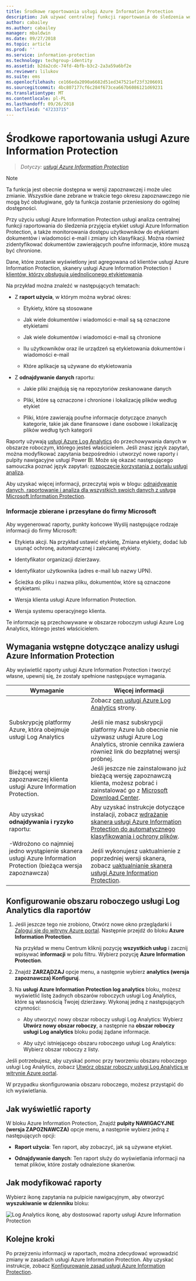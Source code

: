 ```yaml
---
title: Środkowe raportowania usługi Azure Information Protection
description: Jak używać centralnej funkcji raportowania do śledzenia wdrożenia etykiet usługi Azure Information Protection i identyfikowania plików, które zawierają poufne informacje
author: cabailey
ms.author: cabailey
manager: mbaldwin
ms.date: 09/27/2018
ms.topic: article
ms.prod: ''
ms.service: information-protection
ms.technology: techgroup-identity
ms.assetid: b2da2cdc-74fd-4bfb-b3c2-2a3a59a6bf2e
ms.reviewer: lilukov
ms.suite: ems
ms.openlocfilehash: ce166eda2090a6682d51ed347521ef23f3206691
ms.sourcegitcommit: 4bc807177cf6c284f673cea667b6086121d69231
ms.translationtype: MT
ms.contentlocale: pl-PL
ms.lasthandoff: 09/26/2018
ms.locfileid: "47233715"
---
```

# <a name="central-reporting-for-azure-information-protection"></a>Środkowe raportowania usługi Azure Information Protection

>*Dotyczy: [usługi Azure Information Protection](https://azure.microsoft.com/pricing/details/information-protection)*

> [!NOTE]
> Ta funkcja jest obecnie dostępna w wersji zapoznawczej i może ulec zmianie. Wszystkie dane zebrane w trakcie tego okresu zapoznawczego nie mogą być obsługiwane, gdy ta funkcja zostanie przeniesiony do ogólnej dostępności.


Przy użyciu usługi Azure Information Protection usługi analiza centralnej funkcji raportowania do śledzenia przyjęcia etykiet usługi Azure Information Protection, a także monitorowania dostępu użytkowników do etykietami dokumentów i wiadomości e-mail i zmiany ich klasyfikacji. Można również zidentyfikować dokumentów zawierających poufne informacje, które muszą być chronione.

Dane, które zostanie wyświetlony jest agregowana od klientów usługi Azure Information Protection, skanery usługi Azure Information Protection i [klientów, którzy obsługują ujednoliconego etykietowania](configure-policy-migrate-labels.md#clients-that-support-unified-labeling).

Na przykład można znaleźć w następujących tematach:

- Z **raport użycia**, w którym można wybrać okres:
    
    - Etykiety, które są stosowane
    
    - Jak wiele dokumentów i wiadomości e-mail są są oznaczone etykietami
    
    - Jak wiele dokumentów i wiadomości e-mail są chronione
    
    - Ilu użytkowników oraz ile urządzeń są etykietowania dokumentów i wiadomości e-mail
    
    - Które aplikacje są używane do etykietowania

- Z **odnajdywanie danych** raportu:

    - Jakie pliki znajdują się na repozytoriów zeskanowane danych
    
    - Pliki, które są oznaczone i chronione i lokalizację plików według etykiet
    
    - Pliki, które zawierają poufne informacje dotyczące znanych kategorie, takie jak dane finansowe i dane osobowe i lokalizację plików według tych kategorii
    
Raporty używają [usługi Azure Log Analytics](/azure/log-analytics/log-analytics-overview) do przechowywania danych w obszarze roboczym, którego jesteś właścicielem. Jeśli znasz język zapytań, można modyfikować zapytania bezpośrednio i utworzyć nowe raporty i pulpity nawigacyjne usługi Power BI. Może się okazać następującego samouczka poznać język zapytań: [rozpoczęcie korzystania z portalu usługi analiza](https://docs.loganalytics.io/docs/Learn/Getting-Started/Getting-started-with-the-Analytics-portal). 

Aby uzyskać więcej informacji, przeczytaj wpis w blogu: [odnajdywanie danych, raportowanie i analiza dla wszystkich swoich danych z usługą Microsoft Information Protection](https://techcommunity.microsoft.com/t5/Azure-Information-Protection/Data-discovery-reporting-and-analytics-for-all-your-data-with/ba-p/253854).

### <a name="information-collected-and-sent-to-microsoft"></a>Informacje zbierane i przesyłane do firmy Microsoft

Aby wygenerować raporty, punkty końcowe Wyślij następujące rodzaje informacji do firmy Microsoft:

- Etykieta akcji. Na przykład ustawić etykietę, Zmiana etykiety, dodać lub usunąć ochronę, automatycznej i zalecanej etykiety.

- Identyfikator organizacji dzierżawy.

- Identyfikator użytkownika (adres e-mail lub nazwy UPN).

- Ścieżka do pliku i nazwa pliku, dokumentów, które są oznaczone etykietami.

- Wersja klienta usługi Azure Information Protection.

- Wersja systemu operacyjnego klienta.

Te informacje są przechowywane w obszarze roboczym usługi Azure Log Analytics, którego jesteś właścicielem.

## <a name="prerequisites-for-azure-information-protection-analytics"></a>Wymagania wstępne dotyczące analizy usługi Azure Information Protection
Aby wyświetlić raporty usługi Azure Information Protection i tworzyć własne, upewnij się, że zostały spełnione następujące wymagania.

|Wymaganie|Więcej informacji|
|---------------|--------------------|
|Subskrypcję platformy Azure, która obejmuje usługi Log Analytics|Zobacz [cen usługi Azure Log Analytics](https://azure.microsoft.com/pricing/details/log-analytics) strony.<br /><br />Jeśli nie masz subskrypcji platformy Azure lub obecnie nie używasz usługi Azure Log Analytics, stronie cennika zawiera również link do bezpłatnej wersji próbnej.|
|Bieżącej wersji zapoznawczej klienta usługi Azure Information Protection.|Jeśli jeszcze nie zainstalowano już bieżącą wersję zapoznawczą klienta, możesz pobrać i zainstalować go z [Microsoft Download Center](https://www.microsoft.com/en-us/download/details.aspx?id=53018).|
|Aby uzyskać **odnajdywania i ryzyko** raportu: <br /><br />-Wdrożono co najmniej jedno wystąpienie skanera usługi Azure Information Protection (bieżąca wersja zapoznawcza)|Aby uzyskać instrukcje dotyczące instalacji, zobacz [wdrażanie skanera usługi Azure Information Protection do automatycznego klasyfikowania i ochrony plików](deploy-aip-scanner.md). <br /><br />Jeśli wykonujesz uaktualnienie z poprzedniej wersji skanera, zobacz [uaktualnianie skanera usługi Azure Information Protection](./rms-client/client-admin-guide.md#upgrading-the-azure-information-protection-scanner).|


## <a name="configure-a-log-analytics-workspace-for-the-reports"></a>Konfigurowanie obszaru roboczego usługi Log Analytics dla raportów

1. Jeśli jeszcze tego nie zrobiono, Otwórz nowe okno przeglądarki i [Zaloguj się do witryny Azure portal](configure-policy.md#signing-in-to-the-azure-portal). Następnie przejdź do bloku **Azure Information Protection**. 
    
    Na przykład w menu Centrum kliknij pozycję **wszystkich usług** i zacznij wpisywać **informacji** w polu filtru. Wybierz pozycję **Azure Information Protection**.
    
2. Znajdź **ZARZĄDZAJ** opcje menu, a następnie wybierz **analytics (wersja zapoznawcza) Konfiguruj**.

3. Na **usługi Azure Information Protection log analytics** bloku, możesz wyświetlić listę żadnych obszarów roboczych usługi Log Analytics, które są własnością Twojej dzierżawy. Wykonaj jedną z następujących czynności:
    
    - Aby utworzyć nowy obszar roboczy usługi Log Analytics: Wybierz **Utwórz nowy obszar roboczy**, a następnie na **obszar roboczy usługi Log analytics** bloku podaj żądane informacje.
    
    - Aby użyć istniejącego obszaru roboczego usługi Log Analytics: Wybierz obszar roboczy z listy.

Jeśli potrzebujesz, aby uzyskać pomoc przy tworzeniu obszaru roboczego usługi Log Analytics, zobacz [Utwórz obszar roboczy usługi Log Analytics w witrynie Azure portal](https://docs.microsoft.com/azure/log-analytics/log-analytics-quick-create-workspace).

W przypadku skonfigurowania obszaru roboczego, możesz przystąpić do ich wyświetlania.

## <a name="how-to-view-the-reports"></a>Jak wyświetlić raporty

W bloku Azure Information Protection, Znajdź **pulpity NAWIGACYJNE (wersja ZAPOZNAWCZA)** opcje menu, a następnie wybierz jedną z następujących opcji:

- **Raport użycia**: Ten raport, aby zobaczyć, jak są używane etykiet. 

- **Odnajdywanie danych**: Ten raport służy do wyświetlania informacji na temat plików, które zostały odnalezione skanerów.

## <a name="how-to-modify-the-reports"></a>Jak modyfikować raporty

Wybierz ikonę zapytania na pulpicie nawigacyjnym, aby otworzyć **wyszukiwanie w dzienniku** bloku: 

![Log Analytics ikonę, aby dostosować raporty usługi Azure Information Protection](./media/log-analytics-icon.png)


## <a name="next-steps"></a>Kolejne kroki
Po przejrzeniu informacji w raportach, można zdecydować wprowadzić zmiany w zasadach usługi Azure Information Protection. Aby uzyskać instrukcje, zobacz [Konfigurowanie zasad usługi Azure Information Protection](configure-policy.md).